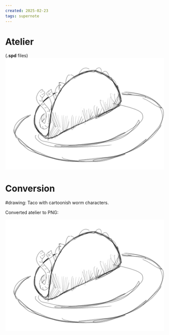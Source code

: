 ```yaml
---
created: 2025-02-23
tags: supernote
---
```

# Atelier
(__.spd__ files)
![20240511_075914.png](20240511_075914.png)




# Conversion

#drawing: Taco with cartoonish worm characters.

Converted atelier to PNG:

![20240511_075914.png](20240511_075914.png)